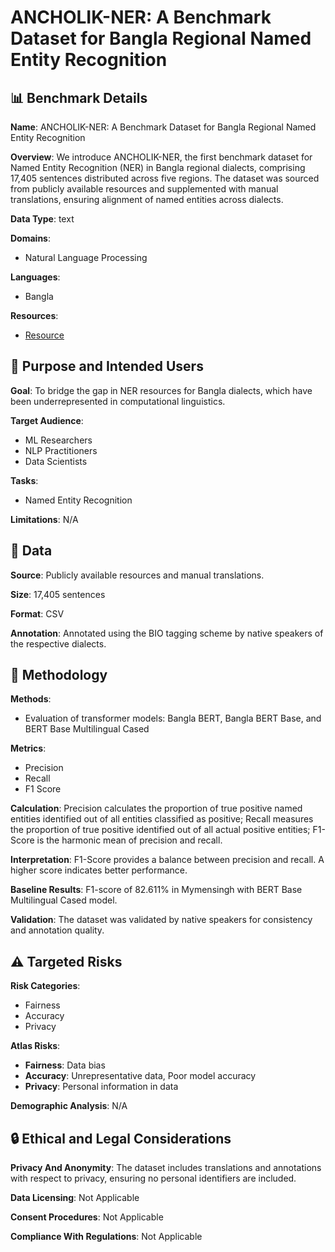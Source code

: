 # ANCHOLIK-NER: A Benchmark Dataset for Bangla Regional Named Entity Recognition

## 📊 Benchmark Details

**Name**: ANCHOLIK-NER: A Benchmark Dataset for Bangla Regional Named Entity Recognition

**Overview**: We introduce ANCHOLIK-NER, the first benchmark dataset for Named Entity Recognition (NER) in Bangla regional dialects, comprising 17,405 sentences distributed across five regions. The dataset was sourced from publicly available resources and supplemented with manual translations, ensuring alignment of named entities across dialects.

**Data Type**: text

**Domains**:
- Natural Language Processing

**Languages**:
- Bangla

**Resources**:
- [Resource](https://doi.org/10.17632/8yy9whnn56.1)

## 🎯 Purpose and Intended Users

**Goal**: To bridge the gap in NER resources for Bangla dialects, which have been underrepresented in computational linguistics.

**Target Audience**:
- ML Researchers
- NLP Practitioners
- Data Scientists

**Tasks**:
- Named Entity Recognition

**Limitations**: N/A

## 💾 Data

**Source**: Publicly available resources and manual translations.

**Size**: 17,405 sentences

**Format**: CSV

**Annotation**: Annotated using the BIO tagging scheme by native speakers of the respective dialects.

## 🔬 Methodology

**Methods**:
- Evaluation of transformer models: Bangla BERT, Bangla BERT Base, and BERT Base Multilingual Cased

**Metrics**:
- Precision
- Recall
- F1 Score

**Calculation**: Precision calculates the proportion of true positive named entities identified out of all entities classified as positive; Recall measures the proportion of true positive identified out of all actual positive entities; F1-Score is the harmonic mean of precision and recall.

**Interpretation**: F1-Score provides a balance between precision and recall. A higher score indicates better performance.

**Baseline Results**: F1-score of 82.611% in Mymensingh with BERT Base Multilingual Cased model.

**Validation**: The dataset was validated by native speakers for consistency and annotation quality.

## ⚠️ Targeted Risks

**Risk Categories**:
- Fairness
- Accuracy
- Privacy

**Atlas Risks**:
- **Fairness**: Data bias
- **Accuracy**: Unrepresentative data, Poor model accuracy
- **Privacy**: Personal information in data

**Demographic Analysis**: N/A

## 🔒 Ethical and Legal Considerations

**Privacy And Anonymity**: The dataset includes translations and annotations with respect to privacy, ensuring no personal identifiers are included.

**Data Licensing**: Not Applicable

**Consent Procedures**: Not Applicable

**Compliance With Regulations**: Not Applicable
